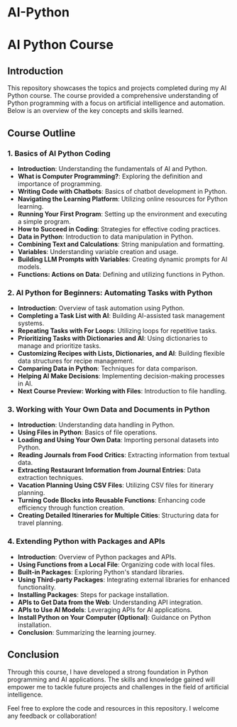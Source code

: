 # AI-Python

# AI Python Course 

## Introduction
This repository showcases the topics and projects completed during my AI Python course. The course provided a comprehensive understanding of Python programming with a focus on artificial intelligence and automation. Below is an overview of the key concepts and skills learned.

## Course Outline

### 1. Basics of AI Python Coding
- **Introduction**: Understanding the fundamentals of AI and Python.
- **What is Computer Programming?**: Exploring the definition and importance of programming.
- **Writing Code with Chatbots**: Basics of chatbot development in Python.
- **Navigating the Learning Platform**: Utilizing online resources for Python learning.
- **Running Your First Program**: Setting up the environment and executing a simple program.
- **How to Succeed in Coding**: Strategies for effective coding practices.
- **Data in Python**: Introduction to data manipulation in Python.
- **Combining Text and Calculations**: String manipulation and formatting.
- **Variables**: Understanding variable creation and usage.
- **Building LLM Prompts with Variables**: Creating dynamic prompts for AI models.
- **Functions: Actions on Data**: Defining and utilizing functions in Python.

### 2. AI Python for Beginners: Automating Tasks with Python
- **Introduction**: Overview of task automation using Python.
- **Completing a Task List with AI**: Building AI-assisted task management systems.
- **Repeating Tasks with For Loops**: Utilizing loops for repetitive tasks.
- **Prioritizing Tasks with Dictionaries and AI**: Using dictionaries to manage and prioritize tasks.
- **Customizing Recipes with Lists, Dictionaries, and AI**: Building flexible data structures for recipe management.
- **Comparing Data in Python**: Techniques for data comparison.
- **Helping AI Make Decisions**: Implementing decision-making processes in AI.
- **Next Course Preview: Working with Files**: Introduction to file handling.

### 3. Working with Your Own Data and Documents in Python
- **Introduction**: Understanding data handling in Python.
- **Using Files in Python**: Basics of file operations.
- **Loading and Using Your Own Data**: Importing personal datasets into Python.
- **Reading Journals from Food Critics**: Extracting information from textual data.
- **Extracting Restaurant Information from Journal Entries**: Data extraction techniques.
- **Vacation Planning Using CSV Files**: Utilizing CSV files for itinerary planning.
- **Turning Code Blocks into Reusable Functions**: Enhancing code efficiency through function creation.
- **Creating Detailed Itineraries for Multiple Cities**: Structuring data for travel planning.

### 4. Extending Python with Packages and APIs
- **Introduction**: Overview of Python packages and APIs.
- **Using Functions from a Local File**: Organizing code with local files.
- **Built-in Packages**: Exploring Python's standard libraries.
- **Using Third-party Packages**: Integrating external libraries for enhanced functionality.
- **Installing Packages**: Steps for package installation.
- **APIs to Get Data from the Web**: Understanding API integration.
- **APIs to Use AI Models**: Leveraging APIs for AI applications.
- **Install Python on Your Computer (Optional)**: Guidance on Python installation.
- **Conclusion**: Summarizing the learning journey.

## Conclusion
Through this course, I have developed a strong foundation in Python programming and AI applications. The skills and knowledge gained will empower me to tackle future projects and challenges in the field of artificial intelligence.

Feel free to explore the code and resources in this repository. I welcome any feedback or collaboration!

